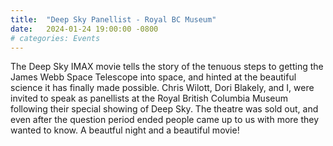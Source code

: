 ```yaml
---
title:  "Deep Sky Panellist - Royal BC Museum"
date:   2024-01-24 19:00:00 -0800
# categories: Events 
---
```


The Deep Sky IMAX movie tells the story of the tenuous steps to getting the James Webb Space Telescope into space, and hinted at the beautiful science it has finally made possible. Chris Wilott, Dori Blakely, and I, were invited to speak as panellists at the Royal British Columbia Museum following their special showing of Deep Sky. The theatre was sold out, and even after the question period ended people came up to us with more they wanted to know. A beautful night and a beautiful movie!
